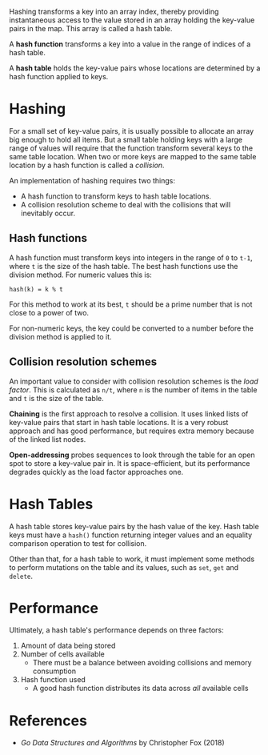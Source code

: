 Hashing transforms a key into an array index, thereby providing instantaneous access to the value stored in an array holding the key-value pairs in the map. This array is called a hash table.

A **hash function** transforms a key into a value in the range of indices of a hash table.

A **hash table** holds the key-value pairs whose locations are determined by a hash function applied to keys.

# Hashing

For a small set of key-value pairs, it is usually possible to allocate an array big enough to hold all items. But a small table holding keys with a large range of values will require that the function transform several keys to the same table location. When two or more keys are mapped to the same table location by a hash function is called a *collision*.

An implementation of hashing requires two things:

* A hash function to transform keys to hash table locations.
* A collision resolution scheme to deal with the collisions that will inevitably occur.

## Hash functions

A hash function must transform keys into integers in the range of `0` to `t-1`, where `t` is the size of the hash table. The best hash functions use the division method. For numeric values this is:

`hash(k) = k % t`

For this method to work at its best, `t` should be a prime number that is not close to a power of two.

For non-numeric keys, the key could be converted to a number before the division method is applied to it.

## Collision resolution schemes

An important value to consider with collision resolution schemes is the *load factor*. This is calculated as `n/t`, where `n` is the number of items in the table and `t` is the size of the table.

**Chaining** is the first approach to resolve a collision. It uses linked lists of key-value pairs that start in hash table locations. It is a very robust approach and has good performance, but requires extra memory because of the linked list nodes.

**Open-addressing** probes sequences to look through the table for an open spot to store a key-value pair in. It is space-efficient, but its performance degrades quickly as the load factor approaches one.

# Hash Tables

A hash table stores key-value pairs by the hash value of the key. Hash table keys must have a `hash()` function returning integer values and an equality comparison operation to test for collision.

Other than that, for a hash table to work, it must implement some methods to perform mutations on the table and its values, such as `set`, `get` and `delete`.

# Performance

Ultimately, a hash table's performance depends on three factors:

1. Amount of data being stored
2. Number of cells available
    - There must be a balance between avoiding collisions and memory consumption
3. Hash function used
    - A good hash function distributes its data across *all* available cells

# References

* *Go Data Structures and Algorithms* by Christopher Fox (2018)
